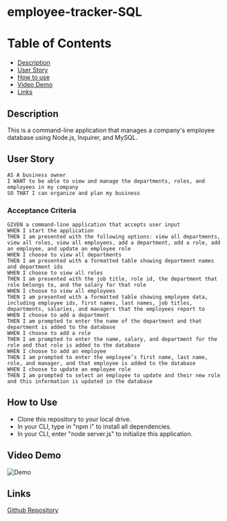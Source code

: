 # employee-tracker-SQL

# Table of Contents
* [Description](#description)
* [User Story](#userstory)
* [How to use](#use)
* [Video Demo](#videodemo)
* [Links](#links)

## Description
This is a command-line application that manages a company's employee database using Node.js, Inquirer, and MySQL.

## User Story
```
AS A business owner
I WANT to be able to view and manage the departments, roles, and employees in my company
SO THAT I can organize and plan my business
```
### Acceptance Criteria
```
GIVEN a command-line application that accepts user input
WHEN I start the application
THEN I am presented with the following options: view all departments, view all roles, view all employees, add a department, add a role, add an employee, and update an employee role
WHEN I choose to view all departments
THEN I am presented with a formatted table showing department names and department ids
WHEN I choose to view all roles
THEN I am presented with the job title, role id, the department that role belongs to, and the salary for that role
WHEN I choose to view all employees
THEN I am presented with a formatted table showing employee data, including employee ids, first names, last names, job titles, departments, salaries, and managers that the employees report to
WHEN I choose to add a department
THEN I am prompted to enter the name of the department and that department is added to the database
WHEN I choose to add a role
THEN I am prompted to enter the name, salary, and department for the role and that role is added to the database
WHEN I choose to add an employee
THEN I am prompted to enter the employee’s first name, last name, role, and manager, and that employee is added to the database
WHEN I choose to update an employee role
THEN I am prompted to select an employee to update and their new role and this information is updated in the database
```

## How to Use
- Clone this repository to your local drive.
- In your CLI, type in "npm i" to install all dependencies.
- In your CLI, enter "node server.js" to initialize this application.


## Video Demo
![Demo](https://user-images.githubusercontent.com/89530272/197568072-b44d4088-8680-4be8-9ce0-8738b90a491a.gif)


## Links
[Github Repository]()
